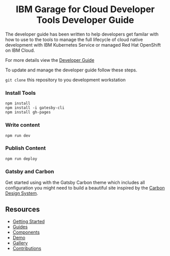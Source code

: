 <h1 align="center">
  IBM Garage for Cloud Developer Tools Developer Guide
</h1>

The developer guide has been written to help developers get familar with how to use to the tools to manage the full lifecycle of cloud native development with IBM Kubernetes Service or managed Red Hat OpenShift on IBM Cloud. 

For more details view the [Developer Guide](https://ibm-garage-cloud.github.io/garage-developer-guide/)   

To update and manage the developer guide follow these steps.

`git clone` this repository to you development workstation

### Install Tools

```
npm install
npm install -i gatesby-cli
npm install gh-pages 
```

### Write content

```
npm run dev
```

### Publish Content

```
npm run deploy
```

### Gatsby and Carbon

Get started using with the Gatsby Carbon theme which includes all configuration you might need to build a beautiful site inspired by the [Carbon Design System](https://www.carbondesignsystem.com).

## Resources

- [Getting Started](https://gatsby-theme-carbon.now.sh/getting-started)
- [Guides](https://gatsby-theme-carbon.now.sh/guides/configuration)
- [Components](https://gatsby-theme-carbon.now.sh/components/markdown)
- [Demo](https://gatsby-theme-carbon.now.sh/demo)
- [Gallery](https://gatsby-theme-carbon.now.sh/gallery)
- [Contributions](https://gatsby-theme-carbon.now.sh/contributions)
